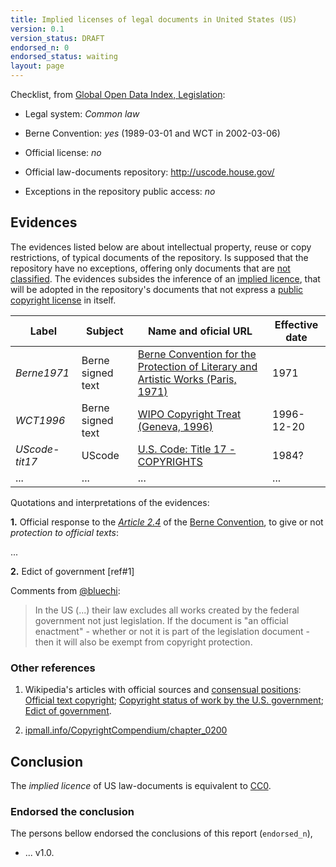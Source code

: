 ```yaml
---
title: Implied licenses of legal documents in United States (US)
version: 0.1
version_status: DRAFT
endorsed_n: 0
endorsed_status: waiting
layout: page
---
```


Checklist, from [Global Open Data Index, Legislation](http://index.okfn.org/dataset/legislation/):

 * Legal system: *Common law*

 * Berne Convention: *yes*  (1989-03-01 and WCT in 2002-03-06)

 * Official license: *no*

 * Official law-documents repository: http://uscode.house.gov/

 * Exceptions in the repository public access: *no*

## Evidences

The evidences listed below are about intellectual property, reuse or copy restrictions, of typical documents of the repository. Is supposed that the repository have no exceptions, offering only documents that are [not classified](https://en.wikipedia.org/wiki/Classified_information).  The evidences subsides the inference of  an [implied licence](https://en.wikipedia.org/wiki/Implied_license), that will be adopted  in the repository's documents that not express a [public copyright license](https://en.wikipedia.org/wiki/Public_copyright_license) in itself.

Label  | Subject | Name and oficial URL | Effective date
---    | ---     | ---                  | ---
*Berne1971* | Berne signed text | [Berne Convention for the Protection of Literary and Artistic Works (Paris, 1971)](http://global.oup.com/booksites/content/9780198259466/15550001) | 1971
*WCT1996* | Berne signed text | [WIPO Copyright Treat (Geneva, 1996)](http://www.wipo.int/treaties/en/ip/wct/summary_wct.html) | 1996-12-20
*UScode-tit17* | UScode | [U.S. Code: Title 17 - COPYRIGHTS](https://www.law.cornell.edu/uscode/text/17) | 1984?
... |...|...|...

Quotations and interpretations of the evidences:

**1.** Official response to the  [*Article 2.4*](http://www.wipo.int/wipolex/en/treaties/text.jsp?file_id=283698#P89_12211) of the [Berne Convention](https://en.wikipedia.org/wiki/Berne_Convention), to give or not *protection to official texts*:

...

**2.** Edict of government [ref#1]

Comments from [@bluechi](https://github.com/okfn/opendefinition/issues/114#issuecomment-122265499):
> In the US (...) their law excludes all works created by the federal government not just legislation.
> If the document is "an official enactment" - whether or not it is part of the legislation document - then it will also be exempt from copyright protection.

### Other references

1. Wikipedia's articles with official sources and [consensual positions](https://en.wikipedia.org/wiki/Crowdsourcing): [Official text copyright](https://en.wikipedia.org/wiki/Official_text_copyright); [Copyright status of work by the U.S. government](https://en.wikipedia.org/wiki/Copyright_status_of_work_by_the_U.S._government); [Edict of government](https://en.wikipedia.org/wiki/Edict_of_government).

2. [ipmall.info/CopyrightCompendium/chapter_0200](http://ipmall.info/hosted_resources/CopyrightCompendium/chapter_0200.asp)

## Conclusion

The  *implied licence* of US law-documents is equivalent to [CC0](https://creativecommons.org/publicdomain/zero/1.0/legalcode).

### Endorsed the conclusion
The persons bellow endorsed the conclusions of this report (`endorsed_n`),

* ... v1.0.

